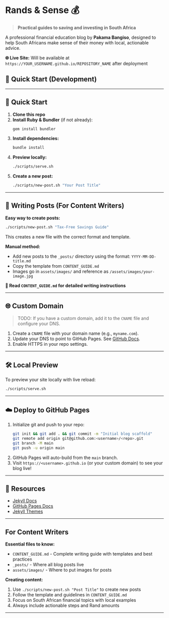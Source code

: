 # Rands & Sense 💰

> **Practical guides to saving and investing in South Africa**

A professional financial education blog by **Pakama Bangiso**, designed to help South Africans make sense of their money with local, actionable advice.

**🌐 Live Site:** Will be available at `https://YOUR_USERNAME.github.io/REPOSITORY_NAME` after deployment


## 🚀 Quick Start (Development)

---

## 🚀 Quick Start

1. **Clone this repo**
2. **Install Ruby & Bundler** (if not already):
   ```bash
   gem install bundler
   ```
3. **Install dependencies:**
   ```bash
   bundle install
   ```
4. **Preview locally:**
   ```bash
   ./scripts/serve.sh
   ```
5. **Create a new post:**
   ```bash
   ./scripts/new-post.sh "Your Post Title"
   ```

---

## 📝 Writing Posts (For Content Writers)

**Easy way to create posts:**
```bash
./scripts/new-post.sh "Tax-Free Savings Guide"
```
This creates a new file with the correct format and template.

**Manual method:**
- Add new posts to the `_posts/` directory using the format: `YYYY-MM-DD-title.md`
- Copy the template from `CONTENT_GUIDE.md`
- Images go in `assets/images/` and reference as `/assets/images/your-image.jpg`

**📖 Read `CONTENT_GUIDE.md` for detailed writing instructions**

---

## 🌐 Custom Domain

> TODO: If you have a custom domain, add it to the `CNAME` file and configure your DNS.

1. Create a `CNAME` file with your domain name (e.g., `myname.com`).
2. Update your DNS to point to GitHub Pages. See [GitHub Docs](https://docs.github.com/en/pages/configuring-a-custom-domain-for-your-github-pages-site/about-custom-domains-and-github-pages).
3. Enable HTTPS in your repo settings.

---

## 🛠️ Local Preview

To preview your site locally with live reload:
```bash
./scripts/serve.sh
```

---

## ☁️ Deploy to GitHub Pages

1. Initialize git and push to your repo:
   ```bash
   git init && git add . && git commit -m "Initial blog scaffold"
   git remote add origin git@github.com:<username>/<repo>.git
   git branch -M main
   git push -u origin main
   ```
2. GitHub Pages will auto-build from the `main` branch.
3. Visit `https://<username>.github.io` (or your custom domain) to see your blog live!

---

## 🔗 Resources

- [Jekyll Docs](https://jekyllrb.com/docs/)
- [GitHub Pages Docs](https://docs.github.com/en/pages)
- [Jekyll Themes](https://pages.github.com/themes/)

---

## For Content Writers

**Essential files to know:**
- `CONTENT_GUIDE.md` - Complete writing guide with templates and best practices
- `_posts/` - Where all blog posts live
- `assets/images/` - Where to put images for posts

**Creating content:**
1. Use `./scripts/new-post.sh "Post Title"` to create new posts
2. Follow the template and guidelines in `CONTENT_GUIDE.md`
3. Focus on South African financial topics with local examples
4. Always include actionable steps and Rand amounts

---

